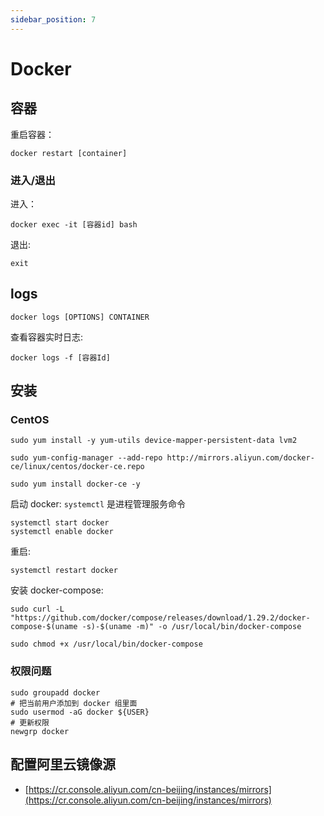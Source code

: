 ```yaml
---
sidebar_position: 7
---
```


# Docker

## 容器

重启容器：

```
docker restart [container]
```

### 进入/退出

进入：

```
docker exec -it [容器id] bash
```

退出:

```
exit
```

## logs

```
docker logs [OPTIONS] CONTAINER
```

查看容器实时日志:

```
docker logs -f [容器Id]
```

## 安装

### CentOS

```
sudo yum install -y yum-utils device-mapper-persistent-data lvm2

sudo yum-config-manager --add-repo http://mirrors.aliyun.com/docker-ce/linux/centos/docker-ce.repo

sudo yum install docker-ce -y
```

启动 docker: `systemctl` 是进程管理服务命令

```
systemctl start docker
systemctl enable docker
```

重启:

```
systemctl restart docker
```

安装 docker-compose:

```
sudo curl -L "https://github.com/docker/compose/releases/download/1.29.2/docker-compose-$(uname -s)-$(uname -m)" -o /usr/local/bin/docker-compose

sudo chmod +x /usr/local/bin/docker-compose
```

### 权限问题

```
sudo groupadd docker
# 把当前用户添加到 docker 组里面
sudo usermod -aG docker ${USER}
# 更新权限
newgrp docker
```

## 配置阿里云镜像源

- [https://cr.console.aliyun.com/cn-beijing/instances/mirrors](https://cr.console.aliyun.com/cn-beijing/instances/mirrors)

